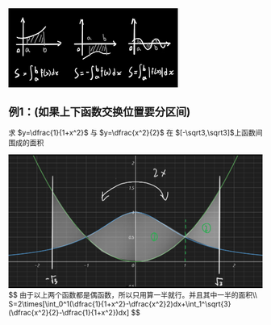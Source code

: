 <img src="assets/image-20220713163815338.png" alt="image-20220713163815338" style="zoom:50%;" />

## 例1：(如果上下函数交换位置要分区间)

求 $y=\dfrac{1}{1+x^2}$ 与 $y=\dfrac{x^2}{2}$ 在 $[-\sqrt3,\sqrt3]$上函数间围成的面积

<img src="assets/image-20220713165501028.png" alt="image-20220713165501028" style="zoom:50%;" />
$$
由于以上两个函数都是偶函数，所以只用算一半就行。并且其中一半的面积\\
S=2\times[\int_0^1(\dfrac{1}{1+x^2}-\dfrac{x^2}2)dx+\int_1^\sqrt{3}(\dfrac{x^2}{2}-\dfrac{1}{1+x^2})dx]
$$
